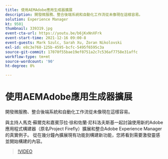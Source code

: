 ```yaml
---
title: 使用AEMAdobe應用生成器擴展
description: 開發微服務、整合後端系統和自動化工作流從未像現在這樣容易。
solution: Experience Manager
kt: 9501
thumbnail: 339319.jpg
event-cta-url: https://youtu.be/b6jKxNnXFrk
event-start-time: 2021-12-16 09:00-8
event-guests: Mark Szulc, Sarah Xu, Zoran Nikolovski
exl-id: e8c3e768-125b-4595-bcfc-5495f6595c3a
source-git-commit: 17070f55bae19ef0751a2c7c536af7758e31affc
workflow-type: tm+mt
source-wordcount: '90'
ht-degree: 0%

---
```


# 使用AEMAdobe應用生成器擴展

開發微服務、整合後端系統和自動化工作流從未像現在這樣容易。

與主持人馬克·蘇爾克和嘉賓莎拉·徐和佐蘭·尼科洛夫斯基一起討論使用新的Adobe應用程式構建器（原名Project Firefly）擴展和整合Adobe Experience Manager的真實例子。  從在幾分鐘內擴展現有功能到構建新功能，您將看到需要激發靈感並開始構建的內容。

>[!VIDEO](https://video.tv.adobe.com/v/339319/?quality=12&learn=on)
